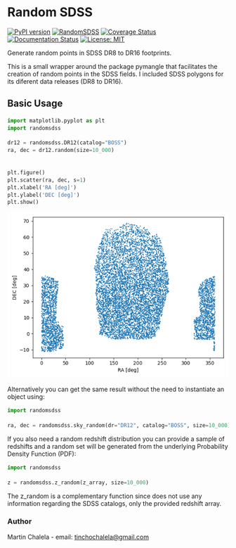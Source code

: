 
# Random SDSS

[![PyPI version](https://badge.fury.io/py/RandomSDSS.svg)](https://badge.fury.io/py/RandomSDSS)
[![RandomSDSS](https://github.com/mchalela/RandomSDSS/actions/workflows/randomSDSS_ci.yml/badge.svg)](https://github.com/mchalela/RandomSDSS/actions/workflows/randomSDSS_ci.yml)
[![Coverage Status](https://coveralls.io/repos/github/mchalela/RandomSDSS/badge.svg?branch=main)](https://coveralls.io/github/mchalela/RandomSDSS?branch=main)
[![Documentation Status](https://readthedocs.org/projects/randomsdss/badge/?version=latest)](https://randomsdss.readthedocs.io/en/latest/?badge=latest)
[![License: MIT](https://img.shields.io/badge/License-MIT-blue.svg)](https://opensource.org/licenses/MIT)

Generate random points in SDSS DR8 to DR16 footprints.

This is a small wrapper around the package pymangle that facilitates
the creation of random points in the SDSS fields. I included 
SDSS polygons for its diferent data releases (DR8 to DR16).


## Basic Usage

```python
import matplotlib.pyplot as plt
import randomsdss

dr12 = randomsdss.DR12(catalog="BOSS")
ra, dec = dr12.random(size=10_000)


plt.figure()
plt.scatter(ra, dec, s=1)
plt.xlabel('RA [deg]')
plt.ylabel('DEC [deg]')
plt.show()
```

<p align="center">
    <img src="https://github.com/mchalela/RandomSDSS/blob/main/docs/source/_static/example.png" alt="DR12 example">
</p>

Alternatively you can get the same result without the need to 
instantiate an object using:

```python
import randomsdss

ra, dec = randomsdss.sky_random(dr="DR12", catalog="BOSS", size=10_000)
```

If you also need a random redshift distribution you can provide a sample
of redshifts and a random set will be generated from the underlying 
Probability Density Function (PDF):

```python
import randomsdss

z = randomsdss.z_random(z_array, size=10_000)
```

The z_random is a complementary function since does not use any information 
regarding the SDSS catalogs, only the provided redshift array.


### Author
Martin Chalela - email: tinchochalela@gmail.com
